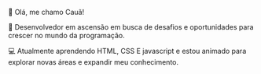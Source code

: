 👋 Olá, me chamo Cauã!

🚀 Desenvolvedor em ascensão em busca de desafios e oportunidades para crescer no mundo da programação.

💻 Atualmente aprendendo HTML, CSS E javascript e  estou animado para explorar novas áreas e expandir meu conhecimento.
